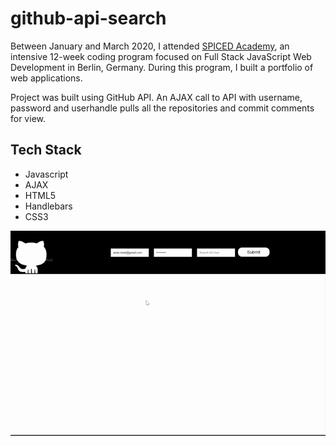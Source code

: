 # github-api-search
Between January and March 2020, I attended <a href="http://www.spiced-academy.com/" target="_blank">SPICED Academy</a>, an intensive 12-week coding program focused on Full Stack JavaScript Web Development in Berlin, Germany. During this program, I built a portfolio of web applications.

Project was built using GitHub API.  An AJAX call to API with username, password and userhandle pulls all the repositories and  commit comments for view. 

## Tech Stack
 * Javascript
 * AJAX
 * HTML5
 * Handlebars
 * CSS3

![Project Image](https://github.com/imadarai/github-api-search/blob/master/GitHub%20API.gif?raw=true)
